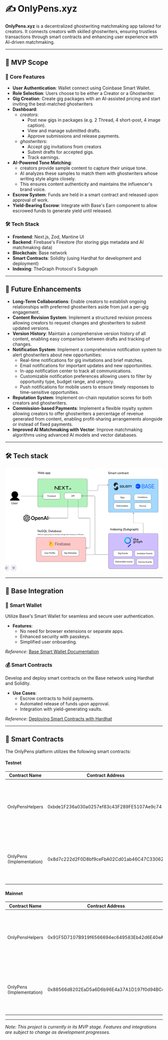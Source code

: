 # ✍️ OnlyPens.xyz

**OnlyPens.xyz** is a decentralized ghostwriting matchmaking app tailored for creators. It connects creators with skilled ghostwriters, ensuring trustless transactions through smart contracts and enhancing user experience with AI-driven matchmaking.

---

## 🚀 MVP Scope

### 🎯 Core Features

- **User Authentication**: Wallet connect using Coinbase Smart Wallet.
- **Role Selection**: Users choose to be either a Creator or a Ghostwriter.
- **Gig Creation**: Create gig packages with an AI-assisted pricing and start inviting the best-matched ghostwriters
- **Dashboard**:
  - _creators_:
    - Post new gigs in packages (e.g. 2 Thread, 4 short-post, 4 image caption).
    - View and manage submitted drafts.
    - Approve submissions and release payments.
  - _ghostwriters_:
    - Accept gig invitations from creators
    - Submit drafts for accepted gigs.
    - Track earnings.
- **AI-Powered Tone Matching**:
  - creators provide sample content to capture their unique tone.
  - AI analyzes these samples to match them with ghostwriters whose writing style aligns closely.
  - This ensures content authenticity and maintains the influencer's brand voice.
- **Escrow System**: Funds are held in a smart contract and released upon approval of work.
- **Yield-Bearing Escrow**: Integrate with Base's Earn component to allow escrowed funds to generate yield until released.

### 🛠️ Tech Stack

- **Frontend**: Next.js, Zod, Mantine UI
- **Backend**: Firebase's Firestore (for storing gigs metadata and AI matchmaking data)
- **Blockchain**: Base network
- **Smart Contracts**: Solidity (using Hardhat for development and deployment)
- **Indexing**: TheGraph Protocol's Subgraph

---

## 🌱 Future Enhancements

- **Long-Term Collaborations**: Enable creators to establish ongoing relationships with preferred ghostwriters aside from just a per-gig engagement.
- **Content Revision System**: Implement a structured revision process allowing creators to request changes and ghostwriters to submit updated versions.
- **Version History**: Maintain a comprehensive version history of all content, enabling easy comparison between drafts and tracking of changes.
- **Notification System**: Implement a comprehensive notification system to alert ghostwriters about new opportunities:
  - Real-time notifications for gig invitations and brief matches.
  - Email notifications for important updates and new opportunities.
  - In-app notification center to track all communications.
  - Customizable notification preferences allowing users to filter by opportunity type, budget range, and urgency.
  - Push notifications for mobile users to ensure timely responses to time-sensitive opportunities.
- **Reputation System**: Implement on-chain reputation scores for both creators and ghostwriters.
- **Commission-based Payments**: Implement a flexible royalty system allowing creators to offer ghostwriters a percentage of revenue generated from content, enabling profit-sharing arrangements alongside or instead of fixed payments.
- **Improved AI Matchmaking with Vector**: Improve matchmaking algorithms using advanced AI models and vector databases.

---

## 🛠️ Tech stack

![OnlyPens Tech Stack](https://github.com/TheoInTech/onlypens-xyz/blob/hackathon-mvp/web/public/assets/techstack.png?raw=true)

---

## 🔗 Base Integration

### 🧠 Smart Wallet

Utilize Base's Smart Wallet for seamless and secure user authentication.

- **Features**:
  - No need for browser extensions or separate apps.
  - Enhanced security with passkeys.
  - Simplified user onboarding.

_Reference_: [Base Smart Wallet Documentation](https://docs.base.org/identity/smart-wallet/concepts/what-is-smart-wallet)

### 💰 Smart Contracts

Develop and deploy smart contracts on the Base network using Hardhat and Solidity.

- **Use Cases**:
  - Escrow contracts to hold payments.
  - Automated release of funds upon approval.
  - Integration with yield-generating vaults.

_Reference_: [Deploying Smart Contracts with Hardhat](https://docs.base.org/cookbook/smart-contract-development/hardhat/deploy-with-hardhat)

---

## 📜 Smart Contracts

The OnlyPens platform utilizes the following smart contracts:

#### Testnet

| Contract Name             | Contract Address                           | Description                                                                                          |
| ------------------------- | ------------------------------------------ | ---------------------------------------------------------------------------------------------------- |
| OnlyPensHelpers           | 0xbde1F236a030a0257ef83c43F289FE5107Ae9c74 | Library contract containing helper functions for deliverable validation and other utility operations |
| OnlyPens (Implementation) | 0x8d7c222d2F0D8bf9ceFbA02Cd01ab46C47C33062 | Core contract containing the business logic for gig management, deliverables, and payment release    |

#### Mainnet

| Contract Name             | Contract Address                           | Description                                                                                          |
| ------------------------- | ------------------------------------------ | ---------------------------------------------------------------------------------------------------- |
| OnlyPensHelpers           | 0x91F5D7107B919f6566694ec649583Eb42d6E40eA | Library contract containing helper functions for deliverable validation and other utility operations |
| OnlyPens (Implementation) | 0x88566d8202EaD5a6D6b96E4a37A1D197f0d94BC4 | Core contract containing the business logic for gig management, deliverables, and payment release    |

---

_Note: This project is currently in its MVP stage. Features and integrations are subject to change as development progresses._
